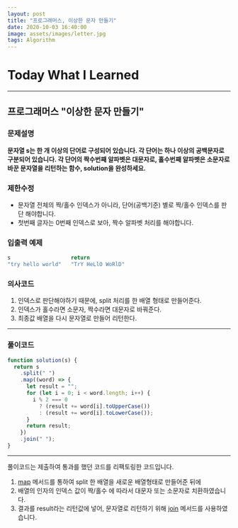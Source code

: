 ```yaml
---
layout: post
title: "프로그래머스, 이상한 문자 만들기"
date: 2020-10-03 16:40:00
image: assets/images/letter.jpg
tags: Algorithm
---
```


# Today What I Learned

<hr>

## 프로그래머스 "이상한 문자 만들기"

### 문제설명

**문자열 s는 한 개 이상의 단어로 구성되어 있습니다. 각 단어는 하나 이상의 공백문자로 구분되어 있습니다. 각 단어의 짝수번째 알파벳은 대문자로, 홀수번째 알파벳은 소문자로 바꾼 문자열을 리턴하는 함수, solution을 완성하세요.**

### 제한수정

- 문자열 전체의 짝/홀수 인덱스가 아니라, 단어(공백기준) 별로 짝/홀수 인덱스를 판단 해야합니다.
- 첫번째 글자는 0번째 인덱스로 보아, 짝수 알파벳 처리를 해야합니다.

### 입출력 예제

```javascript
s	                return
"try hello world"	"TrY HeLlO WoRlD"
```

### 의사코드

1. 인덱스로 판단해야하기 때문에, split 처리를 한 배열 형태로 만들어준다.
2. 인덱스가 홀수라면 소문자, 짝수라면 대문자로 바꿔준다.
3. 최종값 배열을 다시 문자열로 만들어 리턴한다.

<hr>

### 풀이코드

```js
function solution(s) {
  return s
    .split(" ")
    .map((word) => {
      let result = "";
      for (let i = 0; i < word.length; i++) {
        i % 2 === 0
          ? (result += word[i].toUpperCase())
          : (result += word[i].toLowerCase());
      }
      return result;
    })
    .join(" ");
}
```

<hr>

풀이코드는 제출하여 통과를 했던 코드를 리팩토링한 코드입니다.

1. [map](https://developer.mozilla.org/ko/docs/Web/JavaScript/Reference/Global_Objects/Array/map) 메서드를 통하여 split 한 배열을 새로운 배열형태로 만들어준 뒤에
2. 배열의 인자의 인덱스 값이 짝/홀수 에 따라서 대문자 또는 소문자로 치환하였습니다.
3. 결과를 result라는 리턴값에 넣어, 문자열로 리턴하기 위해 [join](https://developer.mozilla.org/ko/docs/Web/JavaScript/Reference/Global_Objects/Array/join) 메서드를 사용하였습니다.
